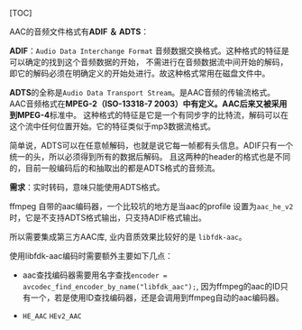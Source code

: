[TOC]

AAC的音频文件格式有**ADIF ＆ ADTS**：

**ADIF**：`Audio Data Interchange Format` 音频数据交换格式。这种格式的特征是可以确定的找到这个音频数据的开始，
不需进行在音频数据流中间开始的解码，即它的解码必须在明确定义的开始处进行。故这种格式常用在磁盘文件中。

**ADTS**的全称是`Audio Data Transport Stream`。是AAC音频的传输流格式。
AAC音频格式在**MPEG-2（ISO-13318-7 2003）**中有定义。AAC后来又被采用到**MPEG-4**标准中。
这种格式的特征是它是一个有同步字的比特流，解码可以在这个流中任何位置开始。它的特征类似于mp3数据流格式。

简单说，ADTS可以在任意帧解码，也就是说它每一帧都有头信息。ADIF只有一个统一的头，所以必须得到所有的数据后解码。
且这两种的header的格式也是不同的，目前一般编码后的和抽取出的都是ADTS格式的音频流。

**需求**：实时转码，意味只能使用ADTS格式。

ffmpeg 自带的aac编码器，一个比较坑的地方是当aac的profile 设置为`aac_he_v2`时，它是不支持ADTS格式输出，只支持ADIF格式输出。

所以需要集成第三方AAC库, 业内音质效果比较好的是 `libfdk-aac`。

使用libfdk-aac编码时需要额外主要如下几点：

* aac查找编码器需要用名字查找`encoder = avcodec_find_encoder_by_name("libfdk_aac");`, 因为ffmpeg的aac的ID只有一个，若是使用ID查找编码器，还是会调用到ffmpeg自动的aac编码器。

* `HE_AAC` `HEv2_AAC`